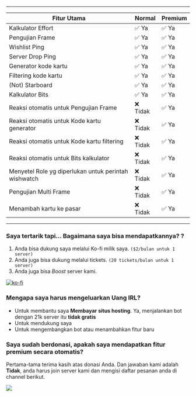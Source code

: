 ----

| Fitur Utama                                          | Normal          | Premium      |
|------------------------------------------------------|-----------------|--------------|
|Kalkulator Effort    							                   | ✅ Ya           | ✅ Ya       |
|Pengujian Frame          							               | ✅ Ya           | ✅ Ya       |
|Wishlist Ping       									                 | ✅ Ya           | ✅ Ya       |
|Server Drop Ping   								                   | ✅ Ya           | ✅ Ya       |
|Generator kode kartu								               	   | ✅ Ya           | ✅ Ya       |
|Filtering kode kartu  									               | ✅ Ya           | ✅ Ya       |
|(Not) Starboard       								                 | ✅ Ya           | ✅ Ya       |
|Kalkulator Bits       								                 | ✅ Ya           | ✅ Ya       |
|Reaksi otomatis untuk Pengujian Frame 			           | ❌ Tidak        | ✅ Ya       |
|Reaksi otomatis untuk Kode kartu generator            | ❌ Tidak        | ✅ Ya       |
|Reaksi otomatis untuk Kode kartu filtering            | ❌ Tidak        | ✅ Ya       |
|Reaksi otomatis untuk Bits kalkulator 			           | ❌ Tidak        | ✅ Ya       |
|Menyetel Role yg diperlukan untuk perintah wishwatch  | ❌ Tidak        | ✅ Ya       |
|Pengujian Multi Frame  										           | ❌ Tidak        | ✅ Ya       |
|Menambah kartu ke pasar   				                     | ❌ Tidak        | ✅ Ya       |

----

### Saya tertarik tapi... Bagaimana saya bisa mendapatkannya? ?

1. Anda bisa dukung saya melalui Ko-fi milik saya. `($2/bulan untuk 1 server)`
2. Anda juga bisa dukung melalui tickets. `(20 tickets/bulan untuk 1 server)`
3. Anda juga bisa *Boost* server kami.

[![ko-fi](https://ko-fi.com/img/githubbutton_sm.svg)](https://ko-fi.com/H2H04U7IR)

### Mengapa saya harus mengeluarkan Uang IRL?
- Untuk membantu saya **Membayar situs hosting**. Ya, menjalankan bot dengan 21k server itu **tidak gratis**
- Untuk mendukung saya
- Untuk mengembangkan bot atau menambahkan fitur baru

### Saya sudah berdonasi, apakah saya mendapatkan fitur premium secara otomatis?

Pertama-tama terima kasih atas donasi Anda. 
Dan jawaban kami adalah **Tidak**, anda harus join server kami dan mengisi daftar pesanan anda di channel berikut.

![](/img/premium/order.png)
